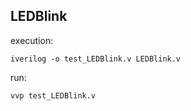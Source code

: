 ## LEDBlink

execution:
```
iverilog -o test_LEDBlink.v LEDBlink.v
```

run:
```
vvp test_LEDBlink.v
```
